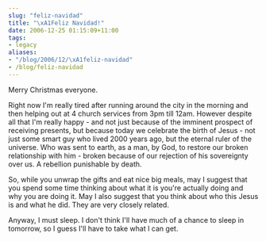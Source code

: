 ```yaml
---
slug: "feliz-navidad"
title: "\xA1Feliz Navidad!"
date: 2006-12-25 01:15:09+11:00
tags:
- legacy
aliases:
- "/blog/2006/12/\xA1feliz-navidad"
- /blog/feliz-navidad
---
```


Merry Christmas everyone.

Right now I'm really tired after running around the city in the morning and then helping out at 4 church services from 3pm till 12am. However despite all that I'm really happy - and not just because of the imminent prospect of receiving presents, but because today we celebrate the birth of Jesus - not just some smart guy who lived 2000 years ago, but the eternal ruler of the universe. Who was sent to earth, as a man, by God, to restore our broken relationship with him - broken because of our rejection of his sovereignty over us. A rebellion punishable by death. 

So, while you unwrap the gifts and eat nice big meals, may I suggest that you spend some time thinking about what it is you're actually doing and why you are doing it. May I also suggest that you think about who this Jesus is and what he did. They are very closely related.

Anyway, I must sleep. I don't think I'll have much of a chance to sleep in tomorrow, so I guess I'll have to take what I can get.
<!--more-->
